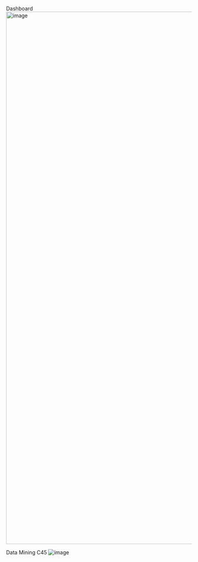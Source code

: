 Dashboard
<img width="1440" alt="image" src="https://github.com/sonyadriko/c45-web/assets/34242774/e127c4ea-6633-4fa9-98e7-1de4e96975a2">

Data Mining C45
![image](https://github.com/sonyadriko/c45-web/assets/34242774/187f4ad9-d046-46bc-9d0e-e49d64c3f754)
